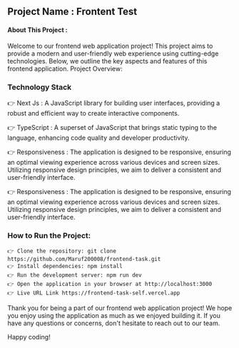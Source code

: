 ## Project Name : Frontent Test

#### About This Project :

Welcome to our frontend web application project! This project aims to provide a modern and user-friendly web experience using cutting-edge technologies. Below, we outline the key aspects and features of this frontend application.
Project Overview:

### Technology Stack

👉 Next Js : A JavaScript library for building user interfaces, providing a robust and efficient way to create interactive components.

👉 TypeScript : A superset of JavaScript that brings static typing to the language, enhancing code quality and developer productivity.

👉 Responsiveness : The application is designed to be responsive, ensuring an optimal viewing experience across various devices and screen sizes. Utilizing responsive design principles, we aim to deliver a consistent and user-friendly interface.

👉 Responsiveness : The application is designed to be responsive, ensuring an optimal viewing experience across various devices and screen sizes. Utilizing responsive design principles, we aim to deliver a consistent and user-friendly interface.

### How to Run the Project:

    👉 Clone the repository: git clone https://github.com/Maruf200008/frontend-task.git
    👉 Install dependencies: npm install
    👉 Run the development server: npm run dev
    👉 Open the application in your browser at http://localhost:3000
    👉 Live URL Link https://frontend-task-self.vercel.app

Thank you for being a part of our frontend web application project! We hope you enjoy using the application as much as we enjoyed building it. If you have any questions or concerns, don't hesitate to reach out to our team.

Happy coding!
